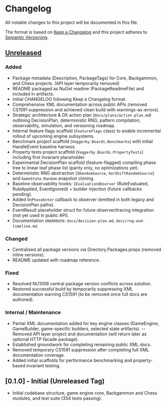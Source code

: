# Changelog

All notable changes to this project will be documented in this file.

The format is based on [Keep a Changelog](https://keepachangelog.com/en/1.1.0/) and this project adheres to [Semantic Versioning](https://semver.org/spec/v2.0.0.html).

## [Unreleased]

### Added

- Package metadata (Description, PackageTags) for Core, Backgammon, and Chess projects. (API layer temporarily removed)
- README packaged as NuGet readme (PackageReadmeFile) and included in artifacts.
- Initial CHANGELOG following Keep a Changelog format.
- Comprehensive XML documentation across public APIs (removed CS1591 suppression and achieved clean build with warnings-as-errors).
- Strategic architecture & DX action plan (`docs/plans/action-plan.md`) outlining DecisionPlan, deterministic RNG, pattern compilation, observability, simulation, and versioning roadmap.
- Internal feature flags scaffold (`FeatureFlags` class) to enable incremental rollout of upcoming engine subsystems.
- Benchmark project scaffold (`Veggerby.Boards.Benchmarks`) with initial HandleEvent baseline harness.
- Property tests project scaffold (`Veggerby.Boards.PropertyTests`) including first invariant placeholder.
- Experimental DecisionPlan scaffold (feature-flagged) compiling phase tree to linear leaf phase list (parity only, no optimizations yet).
- Deterministic RNG abstraction (`IRandomSource`, `XorShiftRandomSource`) and `GameState.Random` snapshot cloning.
- Baseline observability hooks: `IEvaluationObserver` (RuleEvaluated, RuleApplied, EventIgnored) + builder injection (future callbacks pending).
- Added `OnPhaseEnter` callback to observer (emitted in both legacy and DecisionPlan paths).
- EventResult placeholder struct for future observer/tracing integration (not yet used in public API).
- Documentation skeletons: `docs/decision-plan.md`, `docs/rng-and-timeline.md`.

### Changed

- Centralized all package versions via Directory.Packages.props (removed inline versions).
- README updated with roadmap reference.

### Fixed

- Resolved NU1008 central package version conflicts across solution.
- Restored successful build by temporarily suppressing XML documentation warning CS1591 (to be removed once full docs are authored).

### Internal / Maintenance

- Partial XML documentation added for key engine classes (GameEngine, GameBuilder, game-specific builders, selected state artifacts).
-- Removed API layer project and documentation (will return later as optional HTTP facade package).
- Established groundwork for completing remaining public XML docs.
- Removed temporary CS1591 suppression after completing full XML documentation coverage.
- Added initial scaffolds for performance benchmarking and property-based invariant testing.

## [0.1.0] - Initial (Unreleased Tag)

- Initial codebase structure, game engine core, Backgammon and Chess modules, and test suite (354 tests passing).

[Unreleased]: https://github.com/veggerby/Veggerby.Boards/compare/v0.1.0...HEAD
